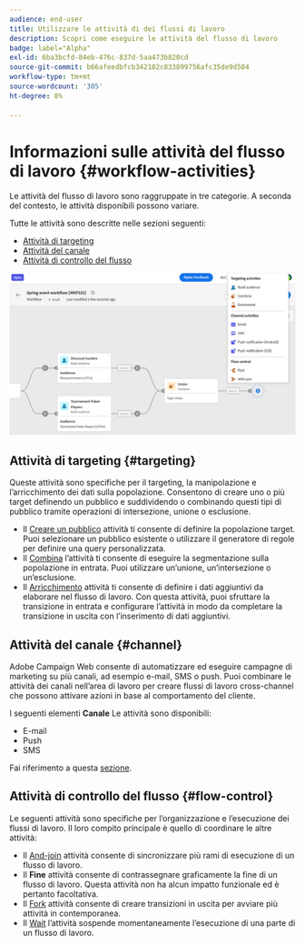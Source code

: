 ```yaml
---
audience: end-user
title: Utilizzare le attività di dei flussi di lavoro
description: Scopri come eseguire le attività del flusso di lavoro
badge: label="Alpha"
exl-id: 6ba3bcfd-84eb-476c-837d-5aa473b820cd
source-git-commit: b66afeedbfcb342102c833899756afc35de9d504
workflow-type: tm+mt
source-wordcount: '305'
ht-degree: 8%

---
```



# Informazioni sulle attività del flusso di lavoro {#workflow-activities}

Le attività del flusso di lavoro sono raggruppate in tre categorie. A seconda del contesto, le attività disponibili possono variare.

Tutte le attività sono descritte nelle sezioni seguenti:

* [Attività di targeting](#targeting)
* [Attività del canale](#channel)
* [Attività di controllo del flusso](#flow-control)

![](../assets/workflow-activities.png)

## Attività di targeting {#targeting}

Queste attività sono specifiche per il targeting, la manipolazione e l’arricchimento dei dati sulla popolazione. Consentono di creare uno o più target definendo un pubblico e suddividendo o combinando questi tipi di pubblico tramite operazioni di intersezione, unione o esclusione.

* Il [Creare un pubblico](build-audience.md) attività ti consente di definire la popolazione target. Puoi selezionare un pubblico esistente o utilizzare il generatore di regole per definire una query personalizzata.
* Il [Combina](combine.md) l’attività ti consente di eseguire la segmentazione sulla popolazione in entrata. Puoi utilizzare un’unione, un’intersezione o un’esclusione.
* Il [Arricchimento](enrichment.md) attività ti consente di definire i dati aggiuntivi da elaborare nel flusso di lavoro. Con questa attività, puoi sfruttare la transizione in entrata e configurare l’attività in modo da completare la transizione in uscita con l’inserimento di dati aggiuntivi.

## Attività del canale {#channel}

Adobe Campaign Web consente di automatizzare ed eseguire campagne di marketing su più canali, ad esempio e-mail, SMS o push. Puoi combinare le attività dei canali nell’area di lavoro per creare flussi di lavoro cross-channel che possono attivare azioni in base al comportamento del cliente.

I seguenti elementi **Canale** Le attività sono disponibili:

* E-mail
* Push
* SMS

Fai riferimento a questa [sezione](enrichment.md).

## Attività di controllo del flusso {#flow-control}

Le seguenti attività sono specifiche per l’organizzazione e l’esecuzione dei flussi di lavoro. Il loro compito principale è quello di coordinare le altre attività:

* Il [And-join](and-join.md) attività consente di sincronizzare più rami di esecuzione di un flusso di lavoro.
* Il **Fine** attività consente di contrassegnare graficamente la fine di un flusso di lavoro. Questa attività non ha alcun impatto funzionale ed è pertanto facoltativa.
* Il [Fork](fork.md) attività consente di creare transizioni in uscita per avviare più attività in contemporanea.
* Il [Wait](wait.md) l’attività sospende momentaneamente l’esecuzione di una parte di un flusso di lavoro.

<!--
## Data management activities {#data-management}

overview: what they're used for
which use case you can perform with them

list available activites + short description + ref to section
-->

